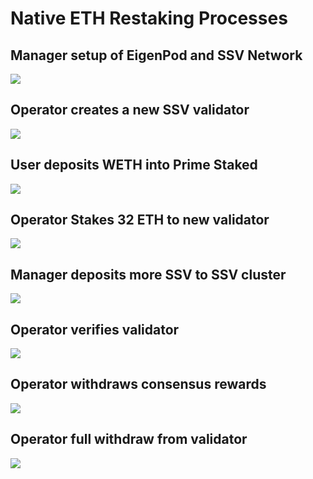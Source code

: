 # Native ETH Restaking Processes

## Manager setup of EigenPod and SSV Network

![](./plantuml/primeSSVRestakingProcess-setup.png)

## Operator creates a new SSV validator

![](./plantuml/primeSSVRestakingProcess-register.png)

## User deposits WETH into Prime Staked

![](./plantuml/primeSSVRestakingProcess-deposit-weth.png)

## Operator Stakes 32 ETH to new validator

![](./plantuml/primeSSVRestakingProcess-stake.png)

## Manager deposits more SSV to SSV cluster

![](./plantuml/primeSSVRestakingProcess-deposit-ssv.png)

## Operator verifies validator

![](./plantuml/primeSSVRestakingProcess-verify.png)

## Operator withdraws consensus rewards

![](./plantuml/primeSSVRestakingProcess-rewards.png)

## Operator full withdraw from validator

![](./plantuml/primeSSVRestakingProcess-withdraw.png)
